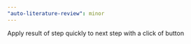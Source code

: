 ```yaml
---
"auto-literature-review": minor
---
```


Apply result of step quickly to next step with a click of button
